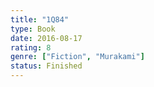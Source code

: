 ```yaml
---
title: "1Q84"
type: Book
date: 2016-08-17
rating: 8
genre: ["Fiction", "Murakami"]
status: Finished
---
```

